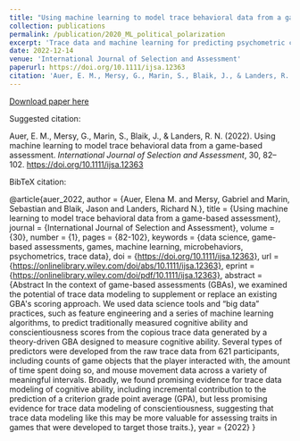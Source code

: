 ```yaml
---
title: "Using machine learning to model trace behavioral data from a game-based assessment"
collection: publications
permalink: /publication/2020_ML_political_polarization
excerpt: 'Trace data and machine learning for predicting psychometric criteria.'
date: 2022-12-14
venue: 'International Journal of Selection and Assessment'
paperurl: https://doi.org/10.1111/ijsa.12363
citation: 'Auer, E. M., Mersy, G., Marin, S., Blaik, J., & Landers, R. N. (2022). Using machine learning to model trace behavioral data from a game-based assessment. <i>International Journal of Selection and Assessment</i>, 30, 82–102. https://doi.org/10.1111/ijsa.12363'
---
```

[Download paper here](https://doi.org/10.1111/ijsa.12363)

Suggested citation:

Auer, E. M., Mersy, G., Marin, S., Blaik, J., & Landers, R. N. (2022). Using machine learning to model trace behavioral data from a game-based assessment. *International Journal of Selection and Assessment*, 30, 82–102. https://doi.org/10.1111/ijsa.12363

BibTeX citation:

@article{auer_2022,
author = {Auer, Elena M. and Mersy, Gabriel and Marin, Sebastian and Blaik, Jason and Landers, Richard N.},
title = {Using machine learning to model trace behavioral data from a game-based assessment},
journal = {International Journal of Selection and Assessment},
volume = {30},
number = {1},
pages = {82-102},
keywords = {data science, game-based assessments, games, machine learning, microbehaviors, psychometrics, trace data},
doi = {https://doi.org/10.1111/ijsa.12363},
url = {https://onlinelibrary.wiley.com/doi/abs/10.1111/ijsa.12363},
eprint = {https://onlinelibrary.wiley.com/doi/pdf/10.1111/ijsa.12363},
abstract = {Abstract In the context of game-based assessments (GBAs), we examined the potential of trace data modeling to supplement or replace an existing GBA's scoring approach. We used data science tools and “big data” practices, such as feature engineering and a series of machine learning algorithms, to predict traditionally measured cognitive ability and conscientiousness scores from the copious trace data generated by a theory-driven GBA designed to measure cognitive ability. Several types of predictors were developed from the raw trace data from 621 participants, including counts of game objects that the player interacted with, the amount of time spent doing so, and mouse movement data across a variety of meaningful intervals. Broadly, we found promising evidence for trace data modeling of cognitive ability, including incremental contribution to the prediction of a criterion grade point average (GPA), but less promising evidence for trace data modeling of conscientiousness, suggesting that trace data modeling like this may be more valuable for assessing traits in games that were developed to target those traits.},
year = {2022}
}


